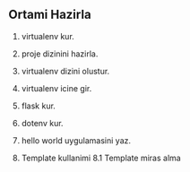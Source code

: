 
Ortami Hazirla
--------------

1. virtualenv kur.
2. proje dizinini hazirla.
3. virtualenv dizini olustur.
4. virtualenv icine gir.
5. flask kur.
6. dotenv kur.
7. hello world uygulamasini yaz.
 
8. Template kullanimi 
8.1 Template miras alma
